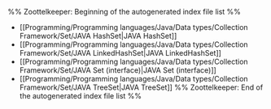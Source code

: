 %% Zoottelkeeper: Beginning of the autogenerated index file list  %%
-  [[Programming/Programming languages/Java/Data types/Collection Framework/Set/JAVA HashSet|JAVA HashSet]]
-  [[Programming/Programming languages/Java/Data types/Collection Framework/Set/JAVA LinkedHashSet|JAVA LinkedHashSet]]
-  [[Programming/Programming languages/Java/Data types/Collection Framework/Set/JAVA Set (interface)|JAVA Set (interface)]]
-  [[Programming/Programming languages/Java/Data types/Collection Framework/Set/JAVA TreeSet|JAVA TreeSet]]
%% Zoottelkeeper: End of the autogenerated index file list  %%
